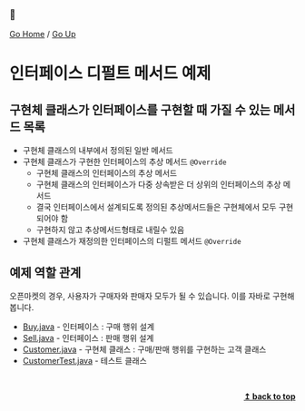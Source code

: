 ### :open_book:

[Go Home](https://github.com/devJRL/CodeLab-JAVA-Basic#codelab-java-basic) / [Go Up](..)

# 인터페이스 디펄트 메서드 예제

## 구현체 클래스가 인터페이스를 구현할 때 가질 수 있는 메서드 목록

- 구현체 클래스의 내부에서 정의된 일반 메서드
- 구현체 클래스가 구현한 인터페이스의 추상 메서드 `@Override`
	- 구현체 클래스의 인터페이스의 추상 메서드
	- 구현체 클래스의 인터페이스가 다중 상속받은 더 상위의 인터페이스의 추상 메서드
	- 결국 인터페이스에서 설계되도록 정의된 추상메서드들은 구현체에서 모두 구현되어야 함
	- 구현하지 않고 추상메서드형태로 내릴수 있음 
- 구현체 클래스가 재정의한 인터페이스의 디펄트 메서드 `@Override`

## 예제 역할 관계

오픈마켓의 경우, 사용자가 구매자와 판매자 모두가 될 수 있습니다. 이를 자바로 구현해봅니다.

- [Buy.java](./Buy.java) - 인터페이스 : 구매 행위 설계  
- [Sell.java](./Sell.java) - 인터페이스 : 판매 행위 설계  
- [Customer.java](./Customer.java) - 구현체 클래스 : 구매/판매 행위를 구현하는 고객 클래스
- [CustomerTest.java](./CustomerTest.java) - 테스트 클래스

<br/><div align="right"><b><a href="#open_book">↥ back to top</a></b></div><br/>
